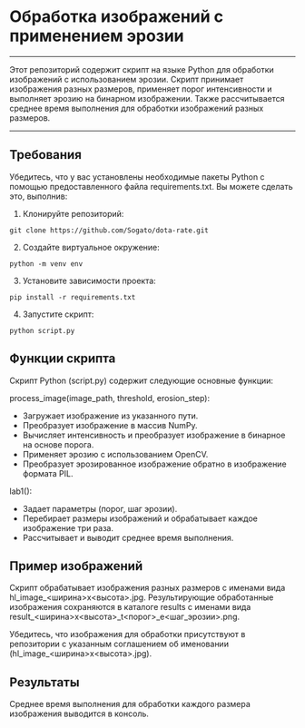 # Обработка изображений с применением эрозии

---
Этот репозиторий содержит скрипт на языке Python для обработки изображений с использованием эрозии. Скрипт принимает изображения разных размеров, применяет порог интенсивности и выполняет эрозию на бинарном изображении. Также рассчитывается среднее время выполнения для обработки изображений разных размеров.

---

## Требования
Убедитесь, что у вас установлены необходимые пакеты Python с помощью предоставленного файла requirements.txt. Вы можете сделать это, выполнив:
1. Клонируйте репозиторий:
```
git clone https://github.com/Sogato/dota-rate.git
```
2. Создайте виртуальное окружение:
```
python -m venv env
```
3. Установите зависимости проекта:
```
pip install -r requirements.txt
```
4. Запустите скрипт:
```
python script.py
```

## Функции скрипта
Скрипт Python (script.py) содержит следующие основные функции:

process_image(image_path, threshold, erosion_step):
* Загружает изображение из указанного пути.
* Преобразует изображение в массив NumPy.
* Вычисляет интенсивность и преобразует изображение в бинарное на основе порога.
* Применяет эрозию с использованием OpenCV.
* Преобразует эрозированное изображение обратно в изображение формата PIL.

lab1():
* Задает параметры (порог, шаг эрозии).
* Перебирает размеры изображений и обрабатывает каждое изображение три раза.
* Рассчитывает и выводит среднее время выполнения.

## Пример изображений
Скрипт обрабатывает изображения разных размеров с именами вида hl_image_<ширина>x<высота>.jpg. Результирующие обработанные изображения сохраняются в каталоге results с именами вида result_<ширина>x<высота>_t<порог>_e<шаг_эрозии>.png.

Убедитесь, что изображения для обработки присутствуют в репозитории с указанным соглашением об именовании (hl_image_<ширина>x<высота>.jpg).
## Результаты
Среднее время выполнения для обработки каждого размера изображения выводится в консоль.
